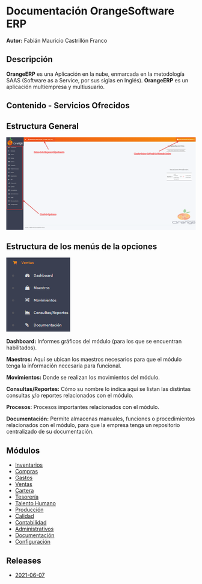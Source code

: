 # Documentación OrangeSoftware ERP

**Autor:** Fabián Mauricio Castrillón Franco

## Descripción ##

**OrangeERP** es una Aplicación en la nube, enmarcada en la metodología SAAS (Software as a Service, por sus siglas en Inglés). **OrangeERP** es un aplicación multiempresa y multiusuario.

## Contenido - Servicios Ofrecidos ##

## Estructura General

![Estructura General](recursos/img/estructura-general.png)

## Estructura de los menús de la opciones

![Estructura Menús](recursos/img/estructura-menu.png)

**Dashboard:** Informes gráficos del módulo (para los que se encuentran habilitados).

**Maestros:** Aquí se ubican los maestros necesarios para que el módulo tenga la información necesaria para funcional.

**Movimientos:** Donde se realizan los movimientos del módulo.

**Consultas/Reportes:** Cómo su nombre lo indica aquí se listan las distintas consultas y/o reportes relacionados con el módulo.

**Procesos:** Procesos importantes relacionados con el módulo.

**Documentación:** Permite almacenas manuales, funciones o procedimientos relacionados con el módulo, para que la empresa tenga un repositorio centralizado de su documentación.

## Módulos

- [Inventarios](inventarios/readme.md)
- [Compras](compras/readme.md)
- [Gastos](gastos/readme.md)
- [Ventas](ventas/readme.md)
- [Cartera](cartera/readme.md)
- [Tesorería](tesoreria/readme.md)
- [Talento Humano](talento-humano/readme.md)
- [Producción](produccion/readme.md)
- [Calidad](calidad/readme.md)
- [Contabilidad](contabilidad/readme.md)
- [Administrativos](administracion/readme.md)
- [Documentación](documentacion/readme.md)
- [Configuración](configuracion/readme.md)

## Releases

- [2021-06-07](releases/2021-06-07.md)